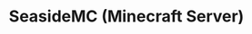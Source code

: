 ---
title: SeasideMC (Minecraft Server)
deprecated: false
hidden: true
metadata:
  robots: index
---